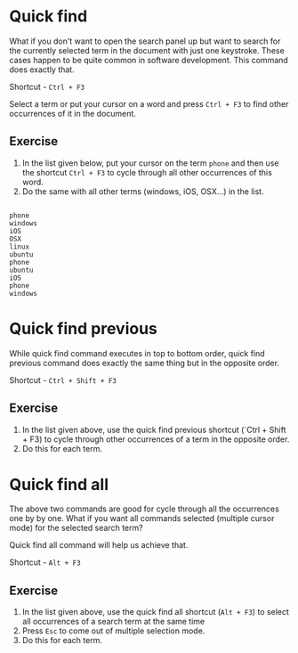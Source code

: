 Quick find
===========

What if you don't want to open the search panel up but want to search for the
currently selected term in the document with just one keystroke. These cases
happen to be quite common in software development. This command does exactly
that.

Shortcut - `Ctrl + F3`

Select a term or put your cursor on a word and press `Ctrl + F3` to find other
occurrences of it in the document.


Exercise
---------

1. In the list given below, put your cursor on the term `phone` and then use
   the shortcut `Ctrl + F3` to cycle through all other occurrences of this word.
2. Do the same with all other terms (windows, iOS, OSX...) in the list.

```

phone
windows
iOS
OSX
linux
ubuntu
phone
ubuntu
iOS
phone
windows

```


Quick find previous
====================

While quick find command executes in top to bottom order, quick find previous
command does exactly the same thing but in the opposite order.

Shortcut - `Ctrl + Shift + F3`


Exercise
---------

1. In the list given above, use the quick find previous shortcut
   (`Ctrl + Shift + F3) to cycle through other occurrences of a term in the
   opposite order.
2. Do this for each term.


Quick find all
===============

The above two commands are good for cycle through all the occurrences one by
by one. What if you want all commands selected (multiple cursor mode) for the
selected search term?

Quick find all command will help us achieve that.

Shortcut - `Alt + F3`


Exercise
---------

1. In the list given above, use the quick find all shortcut (`Alt + F3`)
   to select all occurrences of a search term at the same time
2. Press `Esc` to come out of multiple selection mode.
2. Do this for each term.
